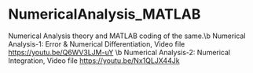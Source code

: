 # NumericalAnalysis_MATLAB
Numerical Analysis theory and MATLAB coding of the same.\b 
Numerical Analysis-1: Error & Numerical Differentiation, Video file https://youtu.be/Q6WV3LJM-uY \b
Numerical Analysis-2: Numerical Integration, Video file https://youtu.be/Nx1QLJX44Jk
